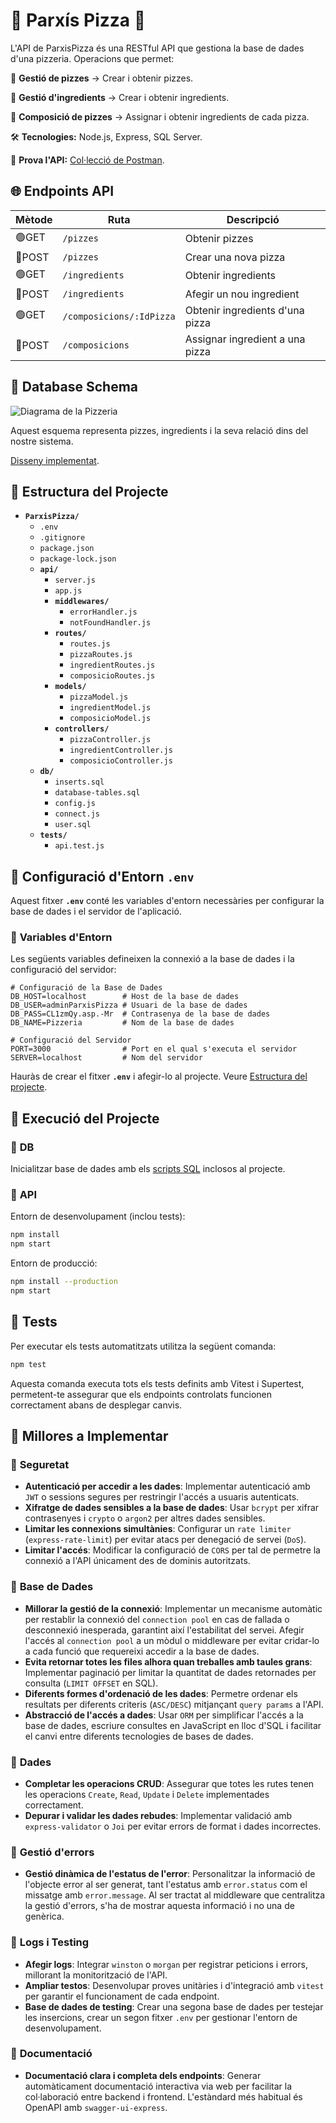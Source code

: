 # 🎲 Parxís Pizza 🍕

L'API de ParxisPizza és una RESTful API que gestiona la base de dades d'una pizzeria. Operacions que permet:

🔹 **Gestió de pizzes** → Crear i obtenir pizzes.

🔹 **Gestió d'ingredients** → Crear i obtenir ingredients.

🔹 **Composició de pizzes** → Assignar i obtenir ingredients de cada pizza.

🛠️ **Tecnologies:** Node.js, Express, SQL Server.

🔗 **Prova l'API:** [Col·lecció de Postman](https://github.com/xbaubes/ParxisPizza/blob/main/ParxisPizza.postman_collection.json).


## 🌐 Endpoints API

| **Mètode** | **Ruta**                | **Descripció**                   |
|------------|-------------------------|----------------------------------|
| 🟢GET     | `/pizzes`               | Obtenir pizzes                   |
| 🔴POST    | `/pizzes`               | Crear una nova pizza             |
| 🟢GET     | `/ingredients`          | Obtenir ingredients              |
| 🔴POST    | `/ingredients`          | Afegir un nou ingredient         |
| 🟢GET     | `/composicions/:IdPizza`| Obtenir ingredients d'una pizza  |
| 🔴POST    | `/composicions`         | Assignar ingredient a una pizza  |


## 💾 Database Schema

![Diagrama de la Pizzeria](https://github.com/xbaubes/BasesDeDades/wiki/SentenciesSQL/pizzeria.png)

Aquest esquema representa pizzes, ingredients i la seva relació dins del nostre sistema.

[Disseny implementat](https://github.com/xbaubes/BasesDeDades/wiki/Disseny-de-Bases-de-Dades).

## 📂 Estructura del Projecte

- **`ParxisPizza/`**
  - `.env`
  - `.gitignore`
  - `package.json`
  - `package-lock.json`
  - **`api/`**
    - `server.js`
    - `app.js`
    - **`middlewares/`**
      - `errorHandler.js`
      - `notFoundHandler.js`
    - **`routes/`**
      - `routes.js`
      - `pizzaRoutes.js`
      - `ingredientRoutes.js`
      - `composicioRoutes.js`
    - **`models/`**
      - `pizzaModel.js`
      - `ingredientModel.js`
      - `composicioModel.js`
    - **`controllers/`**
      - `pizzaController.js`
      - `ingredientController.js`
      - `composicioController.js`
  - **`db/`**
    - `inserts.sql`
    - `database-tables.sql`
    - `config.js`
    - `connect.js`
    - `user.sql`
  - **`tests/`**
    - `api.test.js`

## 🔐 Configuració d'Entorn `.env`

Aquest fitxer **`.env`** conté les variables d'entorn necessàries per configurar la base de dades i el servidor de l'aplicació.

### 📌 **Variables d'Entorn**
Les següents variables defineixen la connexió a la base de dades i la configuració del servidor:

```env
# Configuració de la Base de Dades
DB_HOST=localhost        # Host de la base de dades
DB_USER=adminParxisPizza # Usuari de la base de dades
DB_PASS=CL1zmQy.asp.-Mr  # Contrasenya de la base de dades
DB_NAME=Pizzeria         # Nom de la base de dades

# Configuració del Servidor
PORT=3000                # Port en el qual s'executa el servidor
SERVER=localhost         # Nom del servidor
```
Hauràs de crear el fitxer **`.env`** i afegir-lo al projecte. Veure [Estructura del projecte](#-estructura-del-projecte).


## 🚀 Execució del Projecte

### 📌 **DB**
Inicialitzar base de dades amb els [scripts SQL](https://github.com/xbaubes/ParxisPizza/tree/main/db) inclosos al projecte.
### 📌 **API**
Entorn de desenvolupament (inclou tests):
```sh
npm install
npm start
```
Entorn de producció:
```sh
npm install --production
npm start
```

## 🚧 Tests

Per executar els tests automatitzats utilitza la següent comanda:
```sh
npm test
```
Aquesta comanda executa tots els tests definits amb Vitest i Supertest, permetent-te assegurar que els endpoints controlats funcionen correctament abans de desplegar canvis.

## 🔧 Millores a Implementar

### 📌 **Seguretat**
- **Autenticació per accedir a les dades**: Implementar autenticació amb `JWT` o sessions segures per restringir l'accés a usuaris autenticats.
- **Xifratge de dades sensibles a la base de dades**: Usar `bcrypt` per xifrar contrasenyes i `crypto` o `argon2` per altres dades sensibles.
- **Limitar les connexions simultànies**: Configurar un `rate limiter` (`express-rate-limit`) per evitar atacs per denegació de servei (`DoS`).
- **Limitar l'accés**: Modificar la configuració de `CORS` per tal de permetre la connexió a l'API únicament des de dominis autoritzats.

### 📌 **Base de Dades**
- **Millorar la gestió de la connexió**: Implementar un mecanisme automàtic per restablir la connexió del `connection pool` en cas de fallada o desconnexió inesperada, garantint així l'estabilitat del servei. Afegir l'accés al `connection pool` a un mòdul o middleware per evitar cridar-lo a cada funció que requereixi accedir a la base de dades.
- **Evita retornar totes les files alhora quan treballes amb taules grans**: Implementar paginació per limitar la quantitat de dades retornades per consulta (`LIMIT OFFSET` en SQL).
- **Diferents formes d'ordenació de les dades**: Permetre ordenar els resultats per diferents criteris (`ASC/DESC`) mitjançant `query params` a l'API.
- **Abstracció de l'accés a dades**: Usar `ORM` per simplificar l'accés a la base de dades, escriure consultes en JavaScript en lloc d'SQL i facilitar el canvi entre diferents tecnologies de bases de dades.

### 📌 **Dades**
- **Completar les operacions CRUD**: Assegurar que totes les rutes tenen les operacions `Create`, `Read`, `Update` i `Delete` implementades correctament.
- **Depurar i validar les dades rebudes**: Implementar validació amb `express-validator` o `Joi` per evitar errors de format i dades incorrectes.

### 📌 **Gestió d'errors**
- **Gestió dinàmica de l'estatus de l'error**: Personalitzar la informació de l'objecte error al ser generat, tant l'estatus amb `error.status` com el missatge amb `error.message`. Al ser tractat al middleware que centralitza la gestió d'errors, s'ha de mostrar aquesta informació i no una de genèrica.

### 📌 **Logs i Testing**
- **Afegir logs**: Integrar `winston` o `morgan` per registrar peticions i errors, millorant la monitorització de l'API.
- **Ampliar testos**: Desenvolupar proves unitàries i d'integració amb `vitest` per garantir el funcionament de cada endpoint.
- **Base de dades de testing**: Crear una segona base de dades per testejar les insercions, crear un segon fitxer `.env` per gestionar l'entorn de desenvolupament.

### 📌 **Documentació**
- **Documentació clara i completa dels endpoints**: Generar automàticament documentació interactiva via web per facilitar la col·laboració entre backend i frontend. L'estàndard més habitual és OpenAPI amb `swagger-ui-express`.
